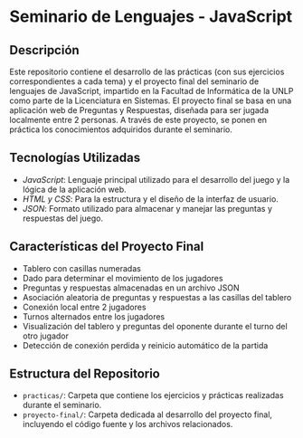 # Seminario de Lenguajes - JavaScript

## Descripción

Este repositorio contiene el desarrollo de las prácticas (con sus ejercicios correspondientes a cada tema) y el proyecto final del seminario de lenguajes de JavaScript, impartido en la Facultad de Informática de la UNLP como parte de la Licenciatura en Sistemas.
El proyecto final se basa en una aplicación web de Preguntas y Respuestas, diseñada para ser jugada localmente entre 2 personas. A través de este proyecto, se ponen en práctica los conocimientos adquiridos durante el seminario.

## Tecnologías Utilizadas

- *JavaScript*: Lenguaje principal utilizado para el desarrollo del juego y la lógica de la aplicación web.
- *HTML y CSS*: Para la estructura y el diseño de la interfaz de usuario.
- *JSON*: Formato utilizado para almacenar y manejar las preguntas y respuestas del juego.

## Características del Proyecto Final

- Tablero con casillas numeradas
- Dado para determinar el movimiento de los jugadores
- Preguntas y respuestas almacenadas en un archivo JSON
- Asociación aleatoria de preguntas y respuestas a las casillas del tablero
- Conexión local entre 2 jugadores
- Turnos alternados entre los jugadores
- Visualización del tablero y preguntas del oponente durante el turno del otro jugador
- Detección de conexión perdida y reinicio automático de la partida

## Estructura del Repositorio

- `practicas/`: Carpeta que contiene los ejercicios y prácticas realizadas durante el seminario.
- `proyecto-final/`: Carpeta dedicada al desarrollo del proyecto final, incluyendo el código fuente y los archivos relacionados.